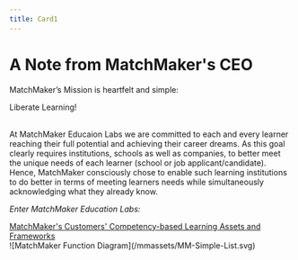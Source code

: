 ```yaml
---
title: Card1
---
```

# A Note from MatchMaker's CEO

MatchMaker’s Mission is heartfelt and simple:

<div class="text-center" style="text-decoration: bold;">Liberate Learning!</div><br/>

At MatchMaker Educaion Labs we are committed to each and every learner reaching their full potential and achieving their career dreams. As this goal clearly requires institutions, schools as well as companies, to better meet the unique needs of each learner (school or job applicant/candidate). Hence, MatchMaker consciously chose to enable such learning institutions to do better in terms of meeting learners needs while simultaneously acknowledging what they already know.<br/>

 *Enter MatchMaker Education Labs:*

<div class="text-center" style="text-decoration: underline;">MatchMaker's Customers' Competency-based Learning Assets and Frameworks</div>
![MatchMaker Function Diagram](/mmassets/MM-Simple-List.svg)

